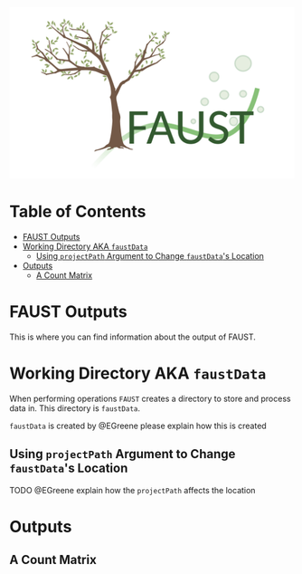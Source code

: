 ![faust_logo](images/logos/faust_logo.png)

# Table of Contents

<!-- START doctoc generated TOC please keep comment here to allow auto update -->
<!-- DON'T EDIT THIS SECTION, INSTEAD RE-RUN doctoc TO UPDATE -->

-   [FAUST Outputs](#faust-outputs)
-   [Working Directory AKA `faustData`](#working-directory-aka-faustdata)
    -   [Using `projectPath` Argument to Change `faustData`'s Location](#using-projectpath-argument-to-change-faustdatas-location)
-   [Outputs](#outputs)
    -   [A Count Matrix](#a-count-matrix)

<!-- END doctoc generated TOC please keep comment here to allow auto update -->

# FAUST Outputs

This is where you can find information about the output of FAUST.

# Working Directory AKA `faustData`

When performing operations `FAUST` creates a directory to store and process data in. This directory is `faustData`.

`faustData` is created by @EGreene please explain how this is created

## Using `projectPath` Argument to Change `faustData`'s Location

TODO @EGreene explain how the `projectPath` affects the location

# Outputs

## A Count Matrix
